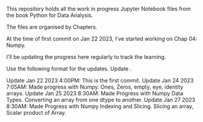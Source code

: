 This repository holds all the work in progress Jupyter Notebook files from the book Python for Data Analysis.

The files are organised by Chapters.

At the time of first commit on Jan 22 2023, I've started working on Chap 04: Numpy.

I'll be updating the progress here regularly to track the learning.

Use the following format for the updates.
Update <MMM DD YYYY H:MMPM: ><Comments here>.

Update Jan 22 2023 4:00PM: This is the first commit.
Update Jan 24 2023 7:05AM: Made progress with Numpy. Ones, Zeros, empty, eye, identity arrays.
Update Jan 25 2023 8:30AM: Made Progress with Numpy Data Types. Converting an array from one dtype to another.
Update Jan 27 2023 8:30AM: Made Progress with Numpy Indexing and Slicing. Slicing an array, Scalar product of Array.